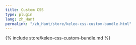 ```yaml
---
title: Custom CSS
type: plugin
lang: zh_Hant
permalink: "/zh_Hant/store/keleo-css-custom-bundle.html"
---
```


{% include store/keleo-css-custom-bundle.md %}
